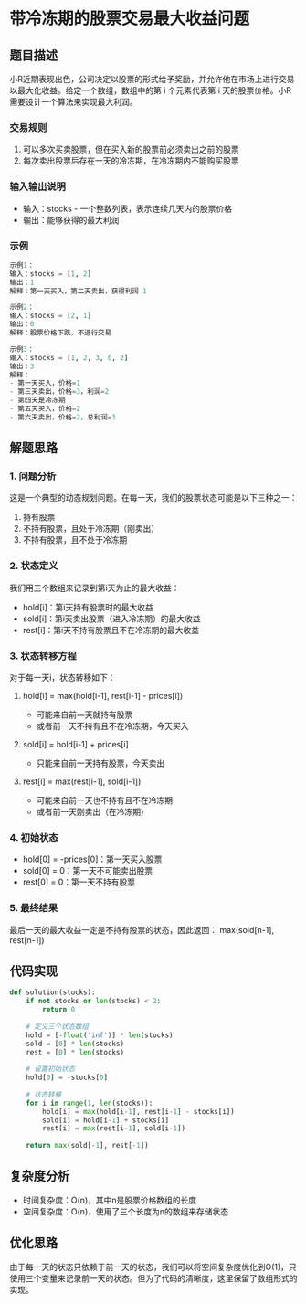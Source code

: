 # 带冷冻期的股票交易最大收益问题

## 题目描述

小R近期表现出色，公司决定以股票的形式给予奖励，并允许他在市场上进行交易以最大化收益。给定一个数组，数组中的第 i 个元素代表第 i 天的股票价格。小R需要设计一个算法来实现最大利润。

### 交易规则
1. 可以多次买卖股票，但在买入新的股票前必须卖出之前的股票
2. 每次卖出股票后存在一天的冷冻期，在冷冻期内不能购买股票

### 输入输出说明
- 输入：stocks - 一个整数列表，表示连续几天内的股票价格
- 输出：能够获得的最大利润

### 示例
```python
示例1：
输入：stocks = [1, 2]
输出：1
解释：第一天买入，第二天卖出，获得利润 1

示例2：
输入：stocks = [2, 1]
输出：0
解释：股票价格下跌，不进行交易

示例3：
输入：stocks = [1, 2, 3, 0, 2]
输出：3
解释：
- 第一天买入，价格=1
- 第三天卖出，价格=3，利润=2
- 第四天是冷冻期
- 第五天买入，价格=2
- 第六天卖出，价格=2，总利润=3
```

## 解题思路

### 1. 问题分析
这是一个典型的动态规划问题。在每一天，我们的股票状态可能是以下三种之一：
1. 持有股票
2. 不持有股票，且处于冷冻期（刚卖出）
3. 不持有股票，且不处于冷冻期

### 2. 状态定义
我们用三个数组来记录到第i天为止的最大收益：
- hold[i]：第i天持有股票时的最大收益
- sold[i]：第i天卖出股票（进入冷冻期）的最大收益
- rest[i]：第i天不持有股票且不在冷冻期的最大收益

### 3. 状态转移方程
对于每一天i，状态转移如下：
1. hold[i] = max(hold[i-1], rest[i-1] - prices[i])
   - 可能来自前一天就持有股票
   - 或者前一天不持有且不在冷冻期，今天买入

2. sold[i] = hold[i-1] + prices[i]
   - 只能来自前一天持有股票，今天卖出

3. rest[i] = max(rest[i-1], sold[i-1])
   - 可能来自前一天也不持有且不在冷冻期
   - 或者前一天刚卖出（在冷冻期）

### 4. 初始状态
- hold[0] = -prices[0]：第一天买入股票
- sold[0] = 0：第一天不可能卖出股票
- rest[0] = 0：第一天不持有股票

### 5. 最终结果
最后一天的最大收益一定是不持有股票的状态，因此返回：
max(sold[n-1], rest[n-1])

## 代码实现
```python
def solution(stocks):
    if not stocks or len(stocks) < 2:
        return 0
        
    # 定义三个状态数组
    hold = [-float('inf')] * len(stocks)
    sold = [0] * len(stocks)
    rest = [0] * len(stocks)
    
    # 设置初始状态
    hold[0] = -stocks[0]
    
    # 状态转移
    for i in range(1, len(stocks)):
        hold[i] = max(hold[i-1], rest[i-1] - stocks[i])
        sold[i] = hold[i-1] + stocks[i]
        rest[i] = max(rest[i-1], sold[i-1])
    
    return max(sold[-1], rest[-1])
```

## 复杂度分析
- 时间复杂度：O(n)，其中n是股票价格数组的长度
- 空间复杂度：O(n)，使用了三个长度为n的数组来存储状态

## 优化思路
由于每一天的状态只依赖于前一天的状态，我们可以将空间复杂度优化到O(1)，只使用三个变量来记录前一天的状态。但为了代码的清晰度，这里保留了数组形式的实现。

